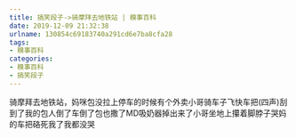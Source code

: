 ```yaml
---
title: 搞笑段子->骑摩拜去地铁站 | 糗事百科
date: 2019-12-09 21:32:38
urlname: 130854c69183740a291cd6e7ba8cfa28
tags: 
- 糗事百科
categories:
- 糗事百科
- 搞笑段子
---
```

骑摩拜去地铁站，妈咪包没拉上停车的时候有个外卖小哥骑车子飞快车把(四声)刮到了我的包人倒了车倒了包也撒了MD吸奶器掉出来了小哥坐地上攥着脚脖子哭妈的车把硌死我了我都没哭



